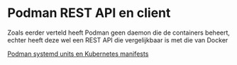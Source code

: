 # Podman REST API en client

Zoals eerder verteld heeft Podman geen daemon die de containers beheert, echter heeft deze wel een REST API die vergelijkbaar is met die van Docker

[Podman systemd units en Kubernetes manifests](09-systemd-units-kube-manifests.md)
